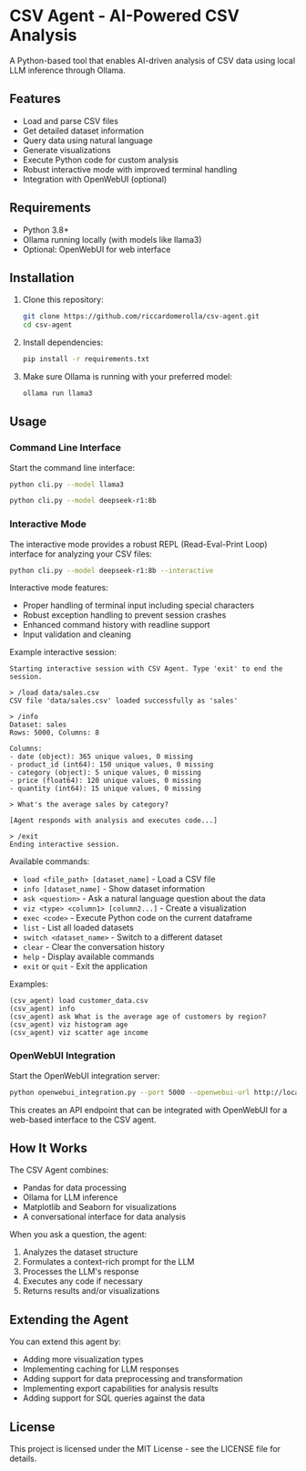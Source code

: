 # CSV Agent - AI-Powered CSV Analysis

A Python-based tool that enables AI-driven analysis of CSV data using local LLM inference through Ollama.

## Features

- Load and parse CSV files
- Get detailed dataset information
- Query data using natural language
- Generate visualizations
- Execute Python code for custom analysis
- Robust interactive mode with improved terminal handling
- Integration with OpenWebUI (optional)

## Requirements

- Python 3.8+
- Ollama running locally (with models like llama3)
- Optional: OpenWebUI for web interface

## Installation

1. Clone this repository:
   ```bash
   git clone https://github.com/riccardomerolla/csv-agent.git
   cd csv-agent
   ```

2. Install dependencies:
   ```bash
   pip install -r requirements.txt
   ```

3. Make sure Ollama is running with your preferred model:
   ```bash
   ollama run llama3
   ```

## Usage

### Command Line Interface

Start the command line interface:

```bash
python cli.py --model llama3
```

```bash
python cli.py --model deepseek-r1:8b
```

### Interactive Mode

The interactive mode provides a robust REPL (Read-Eval-Print Loop) interface for analyzing your CSV files:

```bash
python cli.py --model deepseek-r1:8b --interactive
```

Interactive mode features:
- Proper handling of terminal input including special characters
- Robust exception handling to prevent session crashes
- Enhanced command history with readline support
- Input validation and cleaning

Example interactive session:
```
Starting interactive session with CSV Agent. Type 'exit' to end the session.

> /load data/sales.csv
CSV file 'data/sales.csv' loaded successfully as 'sales'

> /info
Dataset: sales
Rows: 5000, Columns: 8

Columns:
- date (object): 365 unique values, 0 missing
- product_id (int64): 150 unique values, 0 missing
- category (object): 5 unique values, 0 missing
- price (float64): 120 unique values, 0 missing
- quantity (int64): 15 unique values, 0 missing

> What's the average sales by category?

[Agent responds with analysis and executes code...]

> /exit
Ending interactive session.
```

Available commands:
- `load <file_path> [dataset_name]` - Load a CSV file
- `info [dataset_name]` - Show dataset information
- `ask <question>` - Ask a natural language question about the data
- `viz <type> <column1> [column2...]` - Create a visualization
- `exec <code>` - Execute Python code on the current dataframe
- `list` - List all loaded datasets
- `switch <dataset_name>` - Switch to a different dataset
- `clear` - Clear the conversation history
- `help` - Display available commands
- `exit` or `quit` - Exit the application

Examples:
```
(csv_agent) load customer_data.csv
(csv_agent) info
(csv_agent) ask What is the average age of customers by region?
(csv_agent) viz histogram age
(csv_agent) viz scatter age income
```

### OpenWebUI Integration

Start the OpenWebUI integration server:

```bash
python openwebui_integration.py --port 5000 --openwebui-url http://localhost:8080
```

This creates an API endpoint that can be integrated with OpenWebUI for a web-based interface to the CSV agent.

## How It Works

The CSV Agent combines:
- Pandas for data processing
- Ollama for LLM inference
- Matplotlib and Seaborn for visualizations
- A conversational interface for data analysis

When you ask a question, the agent:
1. Analyzes the dataset structure
2. Formulates a context-rich prompt for the LLM
3. Processes the LLM's response
4. Executes any code if necessary
5. Returns results and/or visualizations

## Extending the Agent

You can extend this agent by:
- Adding more visualization types
- Implementing caching for LLM responses
- Adding support for data preprocessing and transformation
- Implementing export capabilities for analysis results
- Adding support for SQL queries against the data

## License

This project is licensed under the MIT License - see the LICENSE file for details.